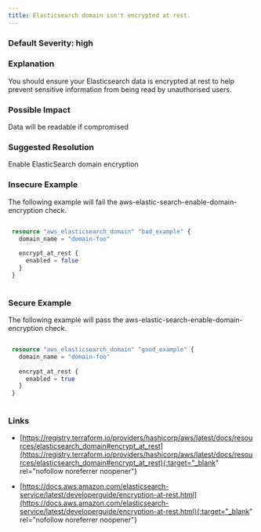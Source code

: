 ```yaml
---
title: Elasticsearch domain isn't encrypted at rest.
---
```


### Default Severity: <span class="severity high">high</span>

### Explanation

You should ensure your Elasticsearch data is encrypted at rest to help prevent sensitive information from being read by unauthorised users.

### Possible Impact
Data will be readable if compromised

### Suggested Resolution
Enable ElasticSearch domain encryption


### Insecure Example

The following example will fail the aws-elastic-search-enable-domain-encryption check.
```terraform

 resource "aws_elasticsearch_domain" "bad_example" {
   domain_name = "domain-foo"
 
   encrypt_at_rest {
     enabled = false
   }
 }
 
```



### Secure Example

The following example will pass the aws-elastic-search-enable-domain-encryption check.
```terraform

 resource "aws_elasticsearch_domain" "good_example" {
   domain_name = "domain-foo"
 
   encrypt_at_rest {
     enabled = true
   }
 }
 
```



### Links


- [https://registry.terraform.io/providers/hashicorp/aws/latest/docs/resources/elasticsearch_domain#encrypt_at_rest](https://registry.terraform.io/providers/hashicorp/aws/latest/docs/resources/elasticsearch_domain#encrypt_at_rest){:target="_blank" rel="nofollow noreferrer noopener"}

- [https://docs.aws.amazon.com/elasticsearch-service/latest/developerguide/encryption-at-rest.html](https://docs.aws.amazon.com/elasticsearch-service/latest/developerguide/encryption-at-rest.html){:target="_blank" rel="nofollow noreferrer noopener"}



